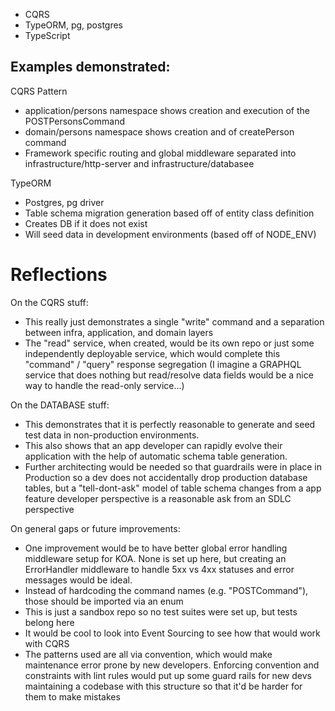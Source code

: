 - CQRS
- TypeORM, pg, postgres
- TypeScript

## Examples demonstrated:

CQRS Pattern
- application/persons namespace shows creation and execution of the POSTPersonsCommand
- domain/persons namespace shows creation and of createPerson command
- Framework specific routing and global middleware separated into infrastructure/http-server and infrastructure/databasee

TypeORM
- Postgres, pg driver
- Table schema migration generation based off of entity class definition
- Creates DB if it does not exist
- Will seed data in development environments (based off of NODE_ENV)

# Reflections
On the CQRS stuff:
- This really just demonstrates a single "write" command and a separation between infra, application, and domain layers
- The "read" service, when created, would be its own repo or just some independently deployable service, which would complete this "command" / "query" response segregation (I imagine a GRAPHQL service that does nothing but read/resolve data fields would be a nice way to handle the read-only service...)

On the DATABASE stuff:
- This demonstrates that it is perfectly reasonable to generate and seed test data in non-production environments.
- This also shows that an app developer can rapidly evolve their application with the help of automatic schema table generation.
- Further architecting would be needed so that guardrails were in place in Production so a dev does not accidentally drop production database tables, but a "tell-dont-ask" model of table schema changes from a app feature developer perspective is a reasonable ask from an SDLC perspective

On general gaps or future improvements:
- One improvement would be to have better global error handling middleware setup for KOA. None is set up here, but creating an ErrorHandler middleware to handle 5xx vs 4xx statuses and error messages would be ideal.
- Instead of hardcoding the command names (e.g. "POSTCommand"), those should be imported via an enum
- This is just a sandbox repo so no test suites were set up, but tests belong here
- It would be cool to look into Event Sourcing to see how that would work with CQRS
- The patterns used are all via convention, which would make maintenance error prone by new developers. Enforcing convention and constraints with lint rules would put up some guard rails for new devs maintaining a codebase with this structure so that it'd be harder for them to make mistakes


